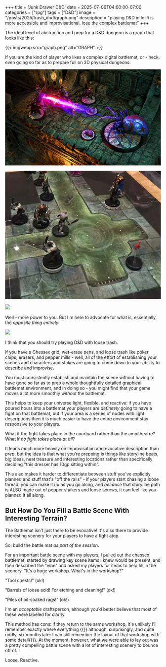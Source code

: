 +++
title = 'Junk Drawer D&D'
date = 2025-07-06T04:00:00-07:00
categories = ["rpg"]
tags = ["D&D"]
image = "/posts/2025/trash_dnd/graph.png"
description = "playing D&D in lo-fi is more accessible and improvisational, lose the complex battlemat"
+++

The ideal level of abstraction and prep for a D&D dungeon is a graph that looks like this:

{{< imgwebp src="graph.png" alt="GRAPH" >}}

<!--more-->

If you are the kind of player who likes a complex digital battlemat, or - heck, even going so far as to prepare full on 3D physical dungeons:

![](./vtt.png)

![](./battlemat.png)

![](./cave.png)

Well - more power to you. But I'm here to advocate for what is, essentially, the _opposite thing entirely_:

![](./junk.png)

I think that you should try playing D&D with loose trash.

If you have a Chessex grid, wet-erase pens, and loose trash like poker chips, erasers, and pepper mills - well, all of the effort of establishing your scenes and characters and stakes are going to come down to your ability to describe and improvise.

You must consistently establish and maintain the scene without having to have gone so far as to prep a whole thoughtfully detailed graphical battlemat environment, and in doing so - you might find that your game moves a lot more smoothly _without_ the battlemat.

This helps to keep your universe light, flexible, and reactive: if you have poured hours into a battlemat your players are _definitely_ going to have a fight on that battlemat, but if your area is a series of nodes with light descriptions then it is much easier to have the entire environment stay responsive to your players.

What if the fight takes place in the courtyard rather than the ampitheatre? What if _no fight takes place at all_?

It leans much more heavily on improvisation and evocative description than _prep_, but the idea is that what you're prepping is things like storyline beats, big ideas, neat treasure and interesting locations rather than specifically deciding "this dresser has 10gp sitting within".

This also makes it harder to differentiate between stuff you've explicitly planned and stuff that's "off the rails" - if your players start chasing a loose thread, you can make it up as you go along, and _because_ that storyline path is ALSO made out of pepper shakers and loose screws, it can feel like you planned it all along.

## But How Do You Fill a Battle Scene With Interesting Terrain?

The Battlemat isn't just there to be evocative! It's also there to provide interesting scenery for your players to have a fight atop.

So: build the battle mat _as part of the session_.

For an important battle scene with my players, I pulled out the chessex battlemat, started by drawing key scene items I knew would be present, and then described the "vibe" and asked my players for items to help fill in the scenery. "It's a huge workshop. What's in the workshop?"

"Tool chests!"  (ok!)

"Barrels of loose acid! For etching and cleaning!" (ok!)

"Piles of oil-soaked rags!" (ok!)

I'm an _acceptable_ draftsperson, although you'd better believe that most of these were labeled for clarity.

This method has cons: if they return to the same workshop, it's unlikely I'll remember exactly where everything {{<sidenote was>}} although, surprisingly, and quite oddly, six months later I can still remember the layout of that workshop with some detail{{</sidenote>}}. At the moment, however, what we were able to lay out was a pretty compelling battle scene with a lot of interesting scenery to bounce off of.

Loose. Reactive.